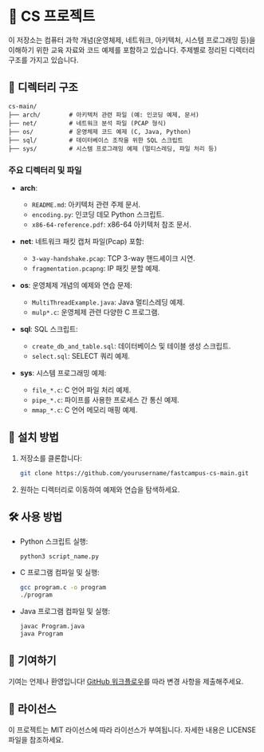 
# 📘 CS 프로젝트

이 저장소는 컴퓨터 과학 개념(운영체제, 네트워크, 아키텍처, 시스템 프로그래밍 등)을 이해하기 위한 교육 자료와 코드 예제를 포함하고 있습니다. 주제별로 정리된 디렉터리 구조를 가지고 있습니다.

## 📂 디렉터리 구조

```
cs-main/
├── arch/        # 아키텍처 관련 파일 (예: 인코딩 예제, 문서)
├── net/         # 네트워크 분석 파일 (PCAP 형식)
├── os/          # 운영체제 코드 예제 (C, Java, Python)
├── sql/         # 데이터베이스 조작을 위한 SQL 스크립트
├── sys/         # 시스템 프로그래밍 예제 (멀티스레딩, 파일 처리 등)
```

### 주요 디렉터리 및 파일
- **arch**:
  - `README.md`: 아키텍처 관련 주제 문서.
  - `encoding.py`: 인코딩 데모 Python 스크립트.
  - `x86-64-reference.pdf`: x86-64 아키텍처 참조 문서.

- **net**: 네트워크 패킷 캡처 파일(Pcap) 포함:
  - `3-way-handshake.pcap`: TCP 3-way 핸드셰이크 시연.
  - `fragmentation.pcapng`: IP 패킷 분할 예제.

- **os**: 운영체제 개념의 예제와 연습 문제:
  - `MultiThreadExample.java`: Java 멀티스레딩 예제.
  - `mulp*.c`: 운영체제 관련 다양한 C 프로그램.

- **sql**: SQL 스크립트:
  - `create_db_and_table.sql`: 데이터베이스 및 테이블 생성 스크립트.
  - `select.sql`: SELECT 쿼리 예제.

- **sys**: 시스템 프로그래밍 예제:
  - `file_*.c`: C 언어 파일 처리 예제.
  - `pipe_*.c`: 파이프를 사용한 프로세스 간 통신 예제.
  - `mmap_*.c`: C 언어 메모리 매핑 예제.

## 🚀 설치 방법
1. 저장소를 클론합니다:
   ```bash
   git clone https://github.com/yourusername/fastcampus-cs-main.git
   ```
2. 원하는 디렉터리로 이동하여 예제와 연습을 탐색하세요.

## 🛠️ 사용 방법
- Python 스크립트 실행:
  ```bash
  python3 script_name.py
  ```
- C 프로그램 컴파일 및 실행:
  ```bash
  gcc program.c -o program
  ./program
  ```
- Java 프로그램 컴파일 및 실행:
  ```bash
  javac Program.java
  java Program
  ```

## 🤝 기여하기
기여는 언제나 환영입니다! [GitHub 워크플로우](https://guides.github.com/introduction/flow/)를 따라 변경 사항을 제출해주세요.

## 📜 라이선스
이 프로젝트는 MIT 라이선스에 따라 라이선스가 부여됩니다. 자세한 내용은 LICENSE 파일을 참조하세요.
